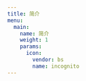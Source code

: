```yaml
---
title: 简介
menu:
  main:
    name: 简介
    weight: 1
    params:
      icon:
        vendor: bs
        name: incognito
---
```


